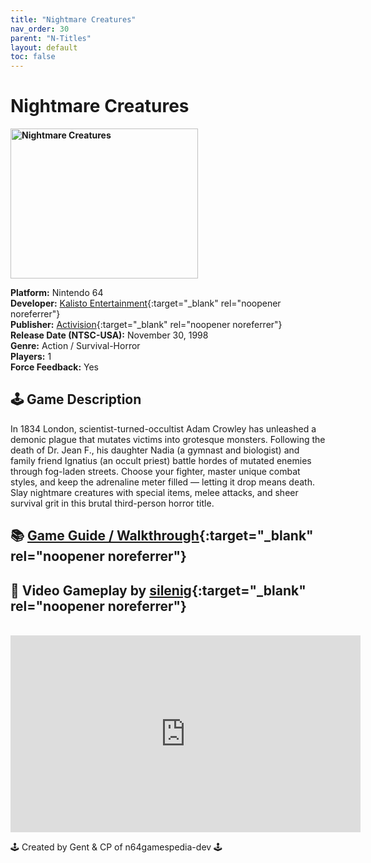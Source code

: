 ```yaml
---
title: "Nightmare Creatures"
nav_order: 30
parent: "N-Titles"
layout: default
toc: false
---
```


# Nightmare Creatures

<b>
<img src="https://images.launchbox-app.com/21f4ce94-5349-4992-a87a-ba617543d49c.jpg" alt="Nightmare Creatures" width="300" height="240" />
</b>

**Platform:** Nintendo 64  
**Developer:** [Kalisto Entertainment](https://en.wikipedia.org/wiki/Kalisto_Entertainment){:target="_blank" rel="noopener noreferrer"}  
**Publisher:** [Activision](https://en.wikipedia.org/wiki/Activision){:target="_blank" rel="noopener noreferrer"}  
**Release Date (NTSC-USA):** November 30, 1998  
**Genre:** Action / Survival-Horror  
**Players:** 1  
**Force Feedback:** Yes  

## 🕹️ Game Description  
In 1834 London, scientist-turned-occultist Adam Crowley has unleashed a demonic plague that mutates victims into grotesque monsters. Following the death of Dr. Jean F., his daughter Nadia (a gymnast and biologist) and family friend Ignatius (an occult priest) battle hordes of mutated enemies through fog-laden streets. Choose your fighter, master unique combat styles, and keep the adrenaline meter filled — letting it drop means death. Slay nightmare creatures with special items, melee attacks, and sheer survival grit in this brutal third-person horror title.

## 📚 [Game Guide / Walkthrough](https://gamefaqs.gamespot.com/n64/198197-nightmare-creatures/faqs/44330){:target="_blank" rel="noopener noreferrer"}

## 🎥 Video Gameplay by [silenig](https://www.youtube.com/user/silenig){:target="_blank" rel="noopener noreferrer"}  
<br />  
<iframe width="560" height="315" src="https://www.youtube.com/embed/IYK6qeUYryI" title="Nightmare Creatures Longplay" frameborder="0" allowfullscreen></iframe>

🕹️ Created by Gent & CP of n64gamespedia-dev 🕹️  
<!-- Vault Format: n64gamespedia-dev -->  
<!-- Protocol Source: _vault-specs/format-protocol.md -->

